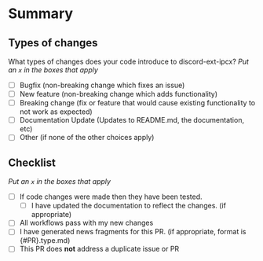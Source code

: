 # Summary

<!-- What is this pull request for? Does it fix any issues? -->

## Types of changes

What types of changes does your code introduce to discord-ext-ipcx?
_Put an `x` in the boxes that apply_

- [ ] Bugfix (non-breaking change which fixes an issue)
- [ ] New feature (non-breaking change which adds functionality)
- [ ] Breaking change (fix or feature that would cause existing functionality to not work as expected)
- [ ] Documentation Update (Updates to README.md, the documentation, etc)
- [ ] Other (if none of the other choices apply)

## Checklist

<!-- Put an x inside [ ] to check it, like so: [x] -->

_Put an `x` in the boxes that apply_

- [ ] If code changes were made then they have been tested.
  - [ ] I have updated the documentation to reflect the changes. (if appropriate)
- [ ] All workflows pass with my new changes
- [ ] I have generated news fragments for this PR. (if appropriate, format is {#PR}.type.md)
- [ ] This PR does **not** address a duplicate issue or PR
